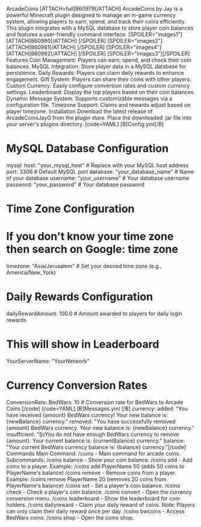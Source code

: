 ArcadeCoins
[ATTACH=full]860979[/ATTACH]
ArcadeCoins by Jay is a powerful Minecraft plugin designed to manage an in-game currency system, allowing players to earn, spend, and track their coins efficiently. This plugin integrates with a MySQL database to store player coin balances and features a user-friendly command interface.
[SPOILER="images1"][ATTACH]860980[/ATTACH] [/SPOILER]
[SPOILER="images2"][ATTACH]860981[/ATTACH] [/SPOILER]
[SPOILER="images4"][ATTACH]860982[/ATTACH] [/SPOILER]
[SPOILER="images3"][/SPOILER]
Features
Coin Management: Players can earn, spend, and check their coin balances.
MySQL Integration: Store player data in a MySQL database for persistence.
Daily Rewards: Players can claim daily rewards to enhance engagement.
Gift System: Players can share their coins with other players.
Custom Currency: Easily configure conversion rates and custom currency settings.
Leaderboard: Display the top players based on their coin balances.
Dynamic Message System: Supports customizable messages via a configuration file.
Timezone Support: Claims and rewards adjust based on player timezone.
Installation
Download the latest release of ArcadeCoinsJayG from the plugin store.
Place the downloaded .jar file into your server's plugins directory.
[code=YAML]
[B]Config.yml[/B]
# MySQL Database Configuration
mysql:
  host: "your_mysql_host"         # Replace with your MySQL host address
  port: 3306                       # Default MySQL port
  database: "your_database_name"   # Name of your database
  username: "your_username"        # Your database username
  password: "your_password"        # Your database password

# Time Zone Configuration
# If you don't know your time zone then search on Google: <your country name or your state> time zone
timezone: "Asia/Jerusalem"      # Set your desired time zone (e.g., America/New_York)

# Daily Rewards Configuration
dailyRewardAmount: 100.0           # Amount awarded to players for daily login rewards

# This will show in Leaderboard
YourServerName: "YourNetwork"

# Currency Conversion Rates
ConversionRate:
  BedWars: 10                      # Conversion rate for BedWars to Arcade Coins
[/code]
[code=YAML]
[B]Messages.yml [/B]
currency:
  added: "You have received {amount} BedWars currency! Your new balance is: {newBalance} currency."
  removed: "You have successfully removed {amount} BedWars currency. Your new balance is: {newBalance} currency."
  insufficient: "§cYou do not have enough BedWars currency to remove {amount}. Your current balance is: {currentBalance} currency."
  balance: "Your current BedWars currency balance is: {balance} currency."[/code]
Commands
Main Command:
/coins - Main command for arcade coins.
Subcommands:
/coins balance - Show your coin balance.
/coins add <player> <amount> - Add coins to a player.
Example: /coins add PlayerName 50 (adds 50 coins to PlayerName's balance)
/coins remove <player> <amount> - Remove coins from a player.
Example: /coins remove PlayerName 20 (removes 20 coins from PlayerName's balance)
/coins set <player> <amount> - Set a player's coin balance.
/coins check <player> - Check a player's coin balance.
/coins convert - Open the currency conversion menu.
/coins leaderboard - Show the leaderboard for coin holders.
/coins dailyreward - Claim your daily reward of coins.
Note: Players can only claim their daily reward once per day.
/coins bwcoins - Access BedWars coins.
/coins shop - Open the coins shop.
